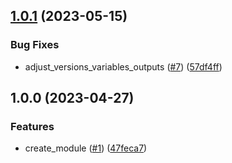 ## [1.0.1](https://github.com/justtrackio/terraform-sentry-project/compare/v1.0.0...v1.0.1) (2023-05-15)


### Bug Fixes

* adjust_versions_variables_outputs ([#7](https://github.com/justtrackio/terraform-sentry-project/issues/7)) ([57df4ff](https://github.com/justtrackio/terraform-sentry-project/commit/57df4ff4bec052326f929705156581f897b1fc30))

## 1.0.0 (2023-04-27)


### Features

* create_module ([#1](https://github.com/justtrackio/terraform-sentry-project/issues/1)) ([47feca7](https://github.com/justtrackio/terraform-sentry-project/commit/47feca7ad89768b61bf4145454220e4afb4bb458))
